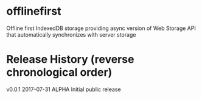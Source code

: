 # offlinefirst
Offline first IndexedDB storage providing async version of Web Storage API that automatically synchronizes with server storage

# Release History (reverse chronological order)

v0.0.1 2017-07-31 ALPHA Initial public release

